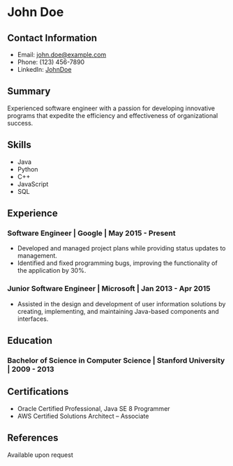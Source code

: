 # John Doe

## Contact Information
- Email: john.doe@example.com
- Phone: (123) 456-7890
- LinkedIn: [JohnDoe](https://www.linkedin.com/in/johndoe)

## Summary
Experienced software engineer with a passion for developing innovative programs that expedite the efficiency and effectiveness of organizational success.

## Skills
- Java
- Python
- C++
- JavaScript
- SQL

## Experience
### Software Engineer | Google | May 2015 - Present
- Developed and managed project plans while providing status updates to management.
- Identified and fixed programming bugs, improving the functionality of the application by 30%.

### Junior Software Engineer | Microsoft | Jan 2013 - Apr 2015
- Assisted in the design and development of user information solutions by creating, implementing, and maintaining Java-based components and interfaces.

## Education
### Bachelor of Science in Computer Science | Stanford University | 2009 - 2013

## Certifications
- Oracle Certified Professional, Java SE 8 Programmer
- AWS Certified Solutions Architect – Associate

## References
Available upon request